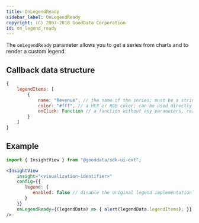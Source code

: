 ```yaml
---
title: OnLegendReady
sidebar_label: OnLegendReady
copyright: (C) 2007-2018 GoodData Corporation
id: on_legend_ready
---
```


The `onLegendReady` parameter allows you to get a series from charts and to render a custom legend.

## Callback data structure

```javascript
{
    legendItems: [
        {
            name: "Revenue", // the name of the series; must be a string
            color: "#fff", // a HEX or RGB color; can be used directly in CSS
            onClick: Function // a function without any parameters, returns nothing; the trigger will toggle show/hide for the series in a visualization
        }
    ]
}
```

## Example

```jsx
import { InsightView } from "@gooddata/sdk-ui-ext";

<InsightView
    insight="<visualization-identifier>"
    config={{
       legend: {
          enabled: false // disable the original legend implementation
       }
    }}
    onLegendReady={(legendData) => { alert(legendData.legendItems); }}
/>
```